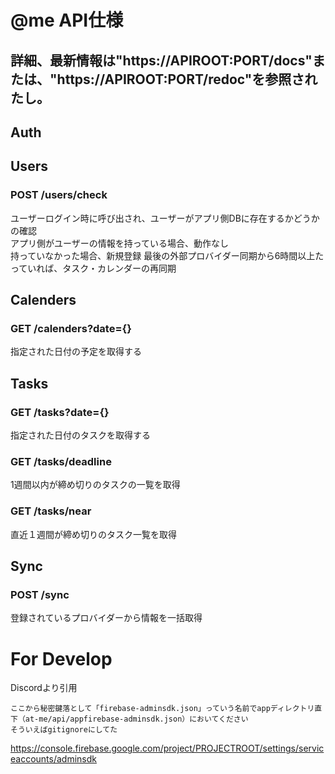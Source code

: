 # @me API仕様

## 詳細、最新情報は"https://APIROOT:PORT/docs"または、"https://APIROOT:PORT/redoc"を参照されたし。

## Auth

## Users

### POST /users/check

ユーザーログイン時に呼び出され、ユーザーがアプリ側DBに存在するかどうかの確認  
アプリ側がユーザーの情報を持っている場合、動作なし  
持っていなかった場合、新規登録
最後の外部プロバイダー同期から6時間以上たっていれば、タスク・カレンダーの再同期

## Calenders

### GET /calenders?date={}

指定された日付の予定を取得する

## Tasks

### GET /tasks?date={}

指定された日付のタスクを取得する

### GET /tasks/deadline

1週間以内が締め切りのタスクの一覧を取得

### GET /tasks/near

直近１週間が締め切りのタスク一覧を取得

## Sync

### POST /sync

登録されているプロバイダーから情報を一括取得


# For Develop

Discordより引用
```
ここから秘密鍵落として「firebase-adminsdk.json」っていう名前でappディレクトリ直下（at-me/api/appfirebase-adminsdk.json）においてください
そういえばgitignoreにしてた
```

https://console.firebase.google.com/project/PROJECTROOT/settings/serviceaccounts/adminsdk